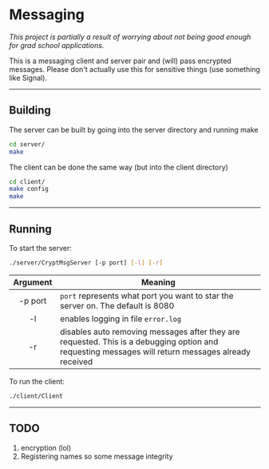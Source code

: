 # Messaging

*This project is partially a result of worrying about not being good enough for grad school applications.*

This is a messaging client and server pair and (will) pass encrypted messages. Please don't actually use this for sensitive things (use something like Signal).

--------------------------------------------------------------------------------
## Building

The server can be built by going into the server directory and running make

```bash
cd server/
make
```

The client can be done the same way (but into the client directory)

```bash
cd client/
make config
make
```

--------------------------------------------------------------------------------
## Running

To start the server:

```bash
./server/CryptMsgServer [-p port] [-l] [-r]
```
|Argument|Meaning|
|:------:|-------|
|-p port |`port` represents what port you want to star the server on. The default is 8080|
|-l      |enables logging in file `error.log`|
|-r      |disables auto removing messages after they are requested. This is a debugging option and requesting messages will return messages already received|

To run the client:
```bash
./client/Client
```

--------------------------------------------------------------------------------
## TODO

1. encryption (lol)
2. Registering names so some message integrity